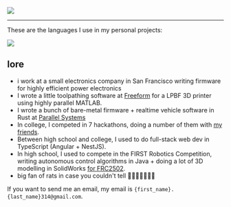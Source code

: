<img src="https://mishra.farm/images/try/if_only_you_knew_how_good_things_really_are.gif" />

---

These are the languages I use in my personal projects:

<img class="fit-picture" src="https://github-readme-stats.vercel.app/api/top-langs/?username=RitikMishra&layout=compact&exclude_repo=toastonly">

## lore
- i work at a small electronics company in San Francisco writing firmware for highly efficient power electronics
- I wrote a little toolpathing software at [Freeform](https://freeform.co) for a LPBF 3D printer using highly parallel MATLAB.
- I wrote a bunch of bare-metal firmware + realtime vehicle software in Rust at [Parallel Systems](https://moveparallel.com)
- In college, I competed in 7 hackathons, doing a number of them with [my friends](https://github.com/Minihacks).
- Between high school and college, I used to do full-stack web dev in TypeScript (Angular + NestJS).
- In high school, I used to compete in the FIRST Robotics Competition, writing autonomous control algorithms in Java + doing a lot of 3D modelling in SolidWorks [for FRC2502](https://github.com/Team-2502).
- big fan of rats in case you couldn't tell 🐀🐀🐀🐀🐀🐀🐀 

If you want to send me an email, my email is `{first_name}.{last_name}314@gmail.com`.
